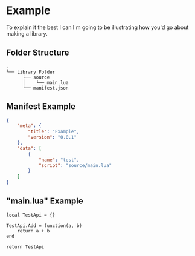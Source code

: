 # Example

To explain it the best I can I'm going to be illustrating how you'd go about making a library.

## Folder Structure

```
.
└── Library Folder
      ├── source
      |    └── main.lua 
      └── manifest.json

```

## Manifest Example
```json
{
    "meta": {
        "title": "Example",
        "version": "0.0.1"
    },
    "data": [
        {
            "name": "test",
            "script": "source/main.lua"
        }
    ]
}
```

## "main.lua" Example
```
local TestApi = {}

TestApi.Add = function(a, b)
    return a + b
end

return TestApi
```
